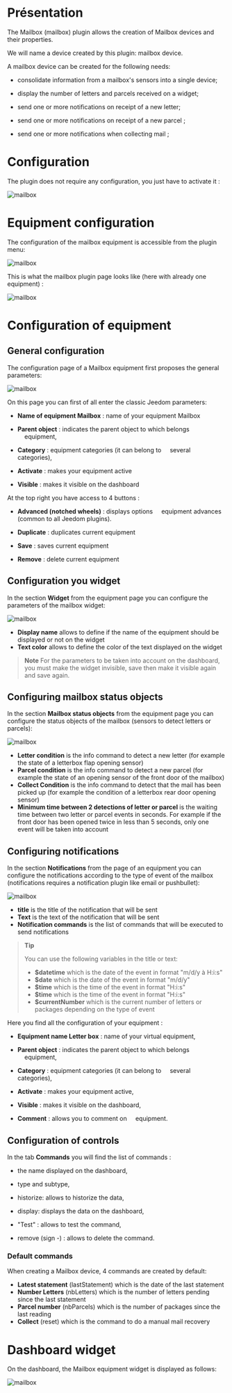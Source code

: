 # Présentation

The Mailbox (mailbox) plugin allows the creation of Mailbox devices
and their properties.

We will name a device created by this plugin: mailbox device.

A mailbox device can be created for the following needs:

-   consolidate information from a mailbox's sensors into a single device;

-  display the number of letters and parcels received on a widget;

-   send one or more notifications on receipt of a new letter;

-   send one or more notifications on receipt of a new parcel ;

-   send one or more notifications when collecting mail ;




# Configuration

The plugin does not require any configuration, you just have to activate it :

![mailbox](../images/mailbox1.png)




# Equipment configuration

The configuration of the mailbox equipment is accessible from the
plugin menu:

![mailbox](../images/mailbox2.png)

This is what the mailbox plugin page looks like (here with already one
equipment) :

![mailbox](../images/mailbox3.png)

# Configuration of equipment

## General configuration
The configuration page of a Mailbox equipment first proposes the general parameters:

![mailbox](../images/mailbox4.png)

On this page you can first of all enter the classic Jeedom parameters:
-   **Name of equipment Mailbox** : name of your equipment Mailbox

-   **Parent object** : indicates the parent object to which belongs
    equipment,

-   **Category** : equipment categories (it can belong to
    several categories),

-   **Activate** : makes your equipment active

-   **Visible** : makes it visible on the dashboard

At the top right you have access to 4 buttons :

-   **Advanced (notched wheels)** : displays options
    equipment advances (common to all Jeedom plugins).
    
-   **Duplicate** : duplicates current equipment

-   **Save** : saves current equipment

-   **Remove** : delete current equipment

## Configuration you widget

In the section **Widget** from the equipment page you can configure the parameters of the mailbox widget:

![mailbox](../images/mailbox7.png)

- **Display name** allows to define if the name of the equipment should be displayed or not on the widget
- **Text color** allows to define the color of the text displayed on the widget

> **Note**
> For the parameters to be taken into account on the dashboard, you must make the widget invisible, save then
make it visible again and save again.

## Configuring mailbox status objects

In the section **Mailbox status objects** from the equipment page you can configure the status objects of the mailbox (sensors to detect letters or parcels):

![mailbox](../images/mailbox5.png)

- **Letter condition** is the info command to detect a new letter (for example the state of a letterbox flap opening sensor)
- **Parcel condition** is the info command to detect a new parcel (for example the state of an opening sensor of the front door of the mailbox)
- **Collect Condition** is the info command to detect that the mail has been picked up (for example the condition of a letterbox rear door opening sensor)
- **Minimum time between 2 detections of letter or parcel** is the waiting time between two letter or parcel events in seconds. For example if the front door has been opened twice in less than 5 seconds, only one event will be taken into account

## Configuring notifications

In the section **Notifications** from the page of an equipment you can configure the notifications according to the type of event of the mailbox (notifications requires a notification plugin like email or pushbullet):

![mailbox](../images/mailbox6.png)

- **title** is the title of the notification that will be sent
- **Text** is the text of the notification that will be sent
- **Notification commands** is the list of commands that will be executed to send notifications

> **Tip**
>
>You can use the following variables in the title or text:
> - **$datetime** which is the date of the event in format "m/d/y à H:i:s"
> - **$date** which is the date of the event in format "m/d/y"
> - **$time** which is the time of the event in format "H:i:s"
> - **$time** which is the time of the event in format "H:i:s"
> - **$currentNumber** which is the current number of letters or packages depending on the type of event

Here you find all the configuration of your equipment :

-   **Equipment name Letter box** : name of your virtual equipment,

-   **Parent object** : indicates the parent object to which belongs
    equipment,

-   **Category** : equipment categories (it can belong to
    several categories),

-   **Activate** : makes your equipment active,

-   **Visible** : makes it visible on the dashboard,

-   **Comment** : allows you to comment on
    equipment.

## Configuration of controls

In the tab **Commands** you will find the list of commands :

-   the name displayed on the dashboard,

-   type and subtype,

-   historize: allows to historize the data,

-   display: displays the data on the dashboard,

-   "Test" : allows to test the command,

-   remove (sign -) : allows to delete the command.

### Default commands

When creating a Mailbox device, 4 commands are created by default:
- **Latest statement** (lastStatement) which is the date of the last statement
- **Number Letters** (nbLetters) which is the number of letters pending since the last statement
- **Parcel number** (nbParcels) which is the number of packages since the last reading
- **Collect** (reset) which is the command to do a manual mail recovery

# Dashboard widget

On the dashboard, the Mailbox equipment widget is displayed as follows:

![mailbox](../images/mailbox8.png)